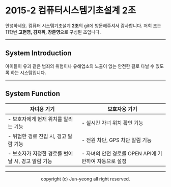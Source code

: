 2015-2 컴퓨터시스템기초설계 2조
===================


안녕하세요. 컴퓨터 시스템기초설계 **2조**의 git에 방문해주셔서 감사합니다.
저희 조는 11학번 **고현영, 김재휘, 장준영**으로 구성된 조입니다.

----------


System Introduction
-------------

아이들이 유괴 같은 범죄의 위험이나 유해업소의 노출이 없는 안전한 길로 다닐 수 있도록 하는 시스템입니다.

----------



System Function
-------------

자녀용 기기 | 보호자용 기기
-------- | ---
- 보호자에게 현재 위치를 알리는 기능 | - 실시간 자녀 위치 확인 기능
- 위험한 경로 진입 시, 경고 알람 기능    | - 전원 차단, GPS 차단 알림 기능
- 보호자가 지정한 경로를 벗어날 시, 경고 알람 기능     | - 자녀의 안전 경로를 OPEN API에 기반하여 자동으로 설정


----------
<center>copyright (c) Jun-yeong all right reserved.</center>
